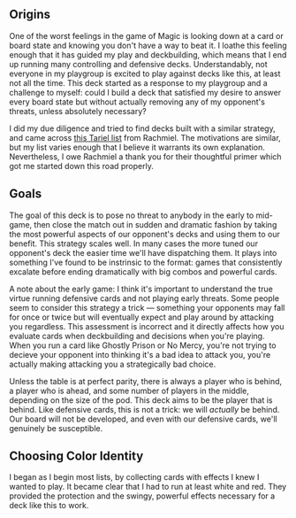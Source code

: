 ## Origins

One of the worst feelings in the game of Magic is looking down at a card or board state and knowing you don't have a way to beat it. I loathe this feeling enough that it has guided my play and deckbuilding, which means that I end up running many controlling and defensive decks. Understandably, not everyone in my playgroup is excited to play against decks like this, at least not all the time. This deck started as a response to my playgroup and a challenge to myself: could I build a deck that satisfied my desire to answer every board state but without actually removing any of my opponent's threats, unless absolutely necessary?

I did my due diligence and tried to find decks built with a similar strategy, and came across [this Tariel list](http://www.mtgsalvation.com/forums/the-game/commander-edh/multiplayer-commander-decklists/490546-tariel-youll-thank-me-for-this) from Rachmiel. The motivations are similar, but my list varies enough that I believe it warrants its own explanation. Nevertheless, I owe Rachmiel a thank you for their thoughtful primer which got me started down this road properly.


## Goals

The goal of this deck is to pose no threat to anybody in the early to mid-game, then close the match out in sudden and dramatic fashion by taking the most powerful aspects of our opponent's decks and using them to our benefit. This strategy scales well. In many cases the more tuned our opponent's deck the easier time we'll have dispatching them. It plays into something I've found to be instrinsic to the format: games that consistently excalate before ending dramatically with big combos and powerful cards.

A note about the early game: I think it's important to understand the true virtue running defensive cards and not playing early threats. Some people seem to consider this strategy a trick &mdash; something your opponents may fall for once or twice but will eventually expect and play around by attacking you regardless. This assessment is incorrect and it directly affects how you evaluate cards when deckbuilding and decisions when you're playing. When you run a card like Ghostly Prison or No Mercy, you're not trying to decieve your opponent into thinking it's a bad idea to attack you, you're actually making attacking you a strategically bad choice.

Unless the table is at perfect parity, there is always a player who is behind, a player who is ahead, and some number of players in the middle, depending on the size of the pod. This deck aims to be the player that is behind. Like defensive cards, this is not a trick: we will _actually_ be behind. Our board will not be developed, and even with our defensive cards, we'll genuinely be susceptible.


## Choosing Color Identity

I began as I begin most lists, by collecting cards with effects I knew I wanted to play. It became clear that I had to run at least white and red. They provided the protection and the swingy, powerful effects necessary for a deck like this to work.
